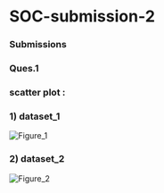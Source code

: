 # SOC-submission-2
### Submissions
### Ques.1
### scatter plot : 
### 1) dataset_1
![Figure_1](https://github.com/Void097/SOC-submission-2/assets/125971284/588f23fe-dbbf-4670-b321-14e5e6c4483c)
### 2) dataset_2
![Figure_2](https://github.com/Void097/SOC-submission-2/assets/125971284/12078c5d-866a-408f-9691-32b57c9d4d2d)
